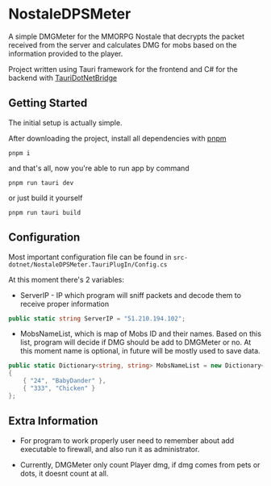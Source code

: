
# NostaleDPSMeter

A simple DMGMeter for the MMORPG Nostale that decrypts the packet received from the server and calculates DMG for mobs based on the information provided to the player.

Project written using Tauri framework for the frontend and C# for the backend with [TauriDotNetBridge](https://github.com/plainionist/TauriDotNetBridge) 

## Getting Started
The initial setup is actually simple.

After downloading the project, install all dependencies with [pnpm](https://pnpm.io/installation/)
```
pnpm i
```

and that's all, now you're able to run app by command
```
pnpm run tauri dev
```

or just build it yourself
```
pnpm run tauri build
```

## Configuration
Most important configuration file can be found in `src-dotnet/NostaleDPSMeter.TauriPlugIn/Config.cs`

At this moment there's 2 variables:
* ServerIP - IP which program will sniff packets and decode them to receive proper information
```cs
public static string ServerIP = "51.210.194.102";
```
* MobsNameList, which is map of Mobs ID and their names. Based on this list, program will decide if DMG should be add to DMGMeter or no. At this moment name is optional, in future will be mostly used to save data.

```cs
public static Dictionary<string, string> MobsNameList = new Dictionary<string, string>
{  
	{ "24", "BabyDander" },
	{ "333", "Chicken" }
};


```

## Extra Information

* For program to work properly user need to remember about add executable to firewall, and also run it as administrator.

* Currently, DMGMeter only count Player dmg, if dmg comes from pets or dots, it doesnt count at all.
